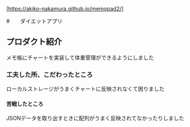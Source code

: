 [https://akiko-nakamura.github.io/memopad2/]

#　　ダイエットアプリ

## プロダクト紹介
メモ帳にチャートを実装して体重管理ができるようにしました

### 工夫した所、こだわったところ
ローカルストレージがうまくチャートに反映されなくて困りました

#### 苦戦したところ
JSONデータを取り出すときに配列がうまく反映されてなかったりしました



